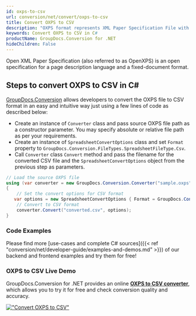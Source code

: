 ```yaml
---
id: oxps-to-csv
url: conversion/net/convert/oxps-to-csv
title: Convert OXPS to CSV
description: "OXPS format represents XML Paper Specification File with .oxps extension. Learn how to convert OXPS to CSV file programmatically in C# language using GroupDocs.Conversion for .NET library."
keywords: Convert OXPS to CSV in C#
productName: GroupDocs.Conversion for .NET
hideChildren: False
---
```


Open XML Paper Specification (also referred to as OpenXPS) is an open specification for a page description language and a fixed-document format.

## Steps to convert OXPS to CSV in C#

[GroupDocs.Conversion](https://products.groupdocs.com/conversion/net) allows developers to convert the OXPS file to CSV format in an easy and intuitive way just using a few lines of code as described below:

* Create an instance of `Converter` class and pass source OXPS file path as a constructor parameter. You may specify absolute or relative file path as per your requirements. 
* Create an instance of `SpreadsheetConvertOptions` class and set `Format` property to `GroupDocs.Conversion.FileTypes.SpreadsheetFileType.Csv`.
* Call `Converter` class `Convert` method and pass the filename for the converted CSV file and the `SpreadsheetConvertOptions` object from the previous step as parameters.

```csharp
// Load the source OXPS file
using (var converter = new GroupDocs.Conversion.Converter("sample.oxps"))
{
    // Set the convert options for CSV format
   var options = new SpreadsheetConvertOptions { Format = GroupDocs.Conversion.FileTypes.SpreadsheetFileType.Csv };
    // Convert to CSV format
    converter.Convert("converted.csv", options);
}
```

### Code Examples

Please find more [use-cases and complete C# sources]({{< ref "conversion/net/developer-guide/examples-and-demos.md" >}}) of our backend and frontend examples and try them for free!

### OXPS to CSV Live Demo

GroupDocs.Conversion for .NET provides an online [**OXPS to CSV converter**](https://products.groupdocs.app/conversion/oxps-to-csv), which allows you to try it for free and check conversion quality and accuracy.

[!["Convert OXPS to CSV"](conversion/net/images/convert-to-csv/convert-oxps-to-csv.png)](https://products.groupdocs.app/conversion/oxps-to-csv)